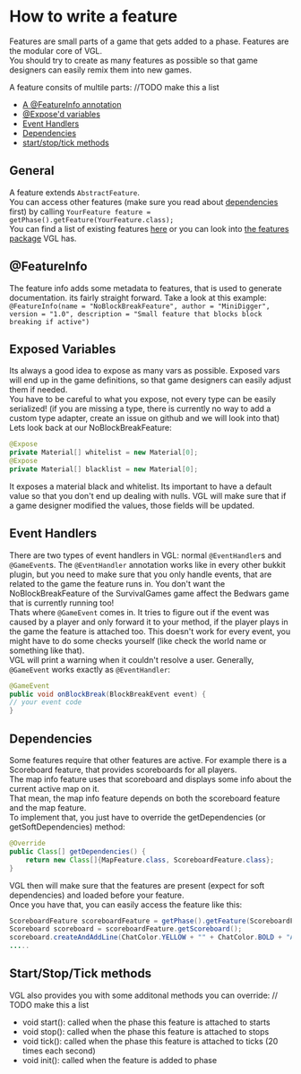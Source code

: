 # How to write a feature

Features are small parts of a game that gets added to a phase. Features are the modular core of VGL.  
You should try to create as many features as possible so that game designers can easily remix them into new games.  

A feature consits of multile parts:  //TODO make this a list  
* [A @FeatureInfo annotation](#featureinfo)   
* [@Expose'd variables](#exposed-variables)   
* [Event Handlers](#event-handlers)  
* [Dependencies](#dependencies)  
* [start/stop/tick methods](#startstoptick-methods)    

## General

A feature extends `AbstractFeature`.  
You can access other features (make sure you read about [dependencies](#dependencies) first) by calling
`YourFeature feature = getPhase().getFeature(YourFeature.class);`  
You can find a list of existing features [here](../components/features/) or you can look into 
[the features package](https://github.com/VoxelGamesLib/VoxelGamesLibv2/tree/master/src/main/java/me/minidigger/voxelgameslib/feature/features) 
VGL has.

## @FeatureInfo

The feature info adds some metadata to features, that is used to generate documentation. its fairly straight 
forward. Take a look at this example: 
`@FeatureInfo(name = "NoBlockBreakFeature", author = "MiniDigger", version = "1.0", description = "Small feature that blocks block breaking if active")`

## Exposed Variables

Its always a good idea to expose as many vars as possible. Exposed vars will end up in the game definitions, so that
game designers can easily adjust them if needed.  
You have to be careful to what you expose, not every type can be easily serialized! (if you are missing a type, there is currently no way to add a custom type adapter, 
create an issue on github and we will look into that)  
Lets look back at our NoBlockBreakFeature:
```java
@Expose
private Material[] whitelist = new Material[0];
@Expose
private Material[] blacklist = new Material[0];
```
It exposes a material black and whitelist. Its important to have a default value so that you don't end up dealing with nulls.
VGL will make sure that if a game designer modified the values, those fields will be updated.

## Event Handlers

There are two types of event handlers in VGL: normal `@EventHandler`s and `@GameEvent`s. 
The `@EventHandler` annotation works like in every other bukkit plugin, but you need to make sure that you only handle events, that are related 
to the game the feature runs in. You don't want the NoBlockBreakFeature of the SurvivalGames game affect the Bedwars game that is currently running too!  
Thats where `@GameEvent` comes in. It tries to figure out if the event was caused by a player and only forward it to your method, if the player plays in the game the
feature is attached too. This doesn't work for every event, you might have to do some checks yourself (like check the world name or something like that).  
VGL will print a warning when it couldn't resolve a user.
Generally, `@GameEvent` works exactly as `@EventHandler`:
```java
@GameEvent
public void onBlockBreak(BlockBreakEvent event) {
// your event code
}
```

## Dependencies

Some features require that other features are active. For example there is a Scoreboard feature, that provides scoreboards for all players.  
The map info feature uses that scoreboard and displays some info about the current active map on it.  
That mean, the map info feature depends on both the scoreboard feature and the map feature.  
To implement that, you just have to override the getDependencies (or getSoftDependencies) method:
```java
@Override
public Class[] getDependencies() {
    return new Class[]{MapFeature.class, ScoreboardFeature.class};
}
```
VGL then will make sure that the features are present (expect for soft dependencies) and loaded before your feature.  
Once you have that, you can easily access the feature like this:  
```java
ScoreboardFeature scoreboardFeature = getPhase().getFeature(ScoreboardFeature.class);
Scoreboard scoreboard = scoreboardFeature.getScoreboard();
scoreboard.createAndAddLine(ChatColor.YELLOW + "" + ChatColor.BOLD + "Author: ");
.....
```


## Start/Stop/Tick methods

VGL also provides you with some additonal methods you can override:  // TODO make this a list  
* void start(): called when the phase this feature is attached to starts  
* void stop(): called when the phase this feature is attached to stops  
* void tick(): called when the phase this feature is attached to ticks (20 times each second)  
* void init(): called when the feature is added to phase